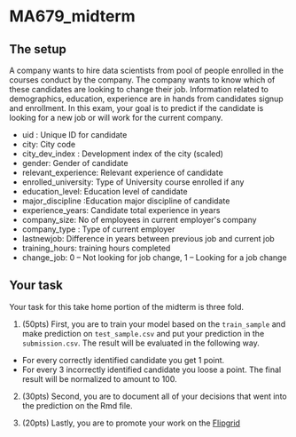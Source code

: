 # MA679_midterm

## The setup

A company wants to hire data scientists from pool of people enrolled in the courses conduct by the company. The company wants to know which of these candidates are looking to change their job.  Information related to demographics, education, experience are in hands from candidates signup and enrollment.  In this exam, your goal is to predict if the candidate is looking for a new job or will work for the current company. 

- uid : Unique ID for candidate
- city: City code
- city_dev_index : Development index of the city (scaled) 
- gender: Gender of candidate
- relevant_experience: Relevant experience of candidate
- enrolled_university: Type of University course enrolled if any
- education_level: Education level of candidate
- major_discipline :Education major discipline of candidate
- experience_years: Candidate total experience in years
- company_size: No of employees in current employer's company
- company_type : Type of current employer
- lastnewjob: Difference in years between previous job and current job
- training_hours: training hours completed
- change_job: 0 – Not looking for job change, 1 – Looking for a job change


## Your task

Your task for this take home portion of the midterm is three fold.
1. (50pts) First, you are to train your model based on the `train_sample` and make prediction on `test_sample.csv` and put your prediction in the `submission.csv`.  The result will be evaluated in the following way. 
- For every correctly identified candidate you get 1 point.
- For every 3 incorrectly identified candidate you loose a point.
The final result will be normalized to amount to 100.

2. (30pts) Second, you are to document all of your decisions that went into the prediction on the Rmd file.  

3. (20pts) Lastly, you are to promote your work on the [Flipgrid](https://flipgrid.com/1748533b)
